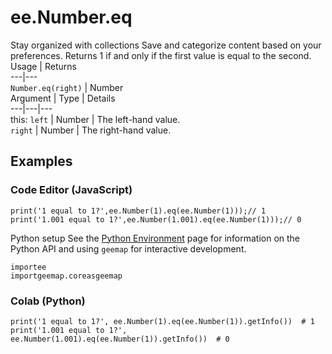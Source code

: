  
#  ee.Number.eq
Stay organized with collections  Save and categorize content based on your preferences. 
Returns 1 if and only if the first value is equal to the second. Usage | Returns  
---|---  
`Number.eq(right)` | Number  
Argument | Type | Details  
---|---|---  
this: `left` | Number | The left-hand value.  
`right` | Number | The right-hand value.  
## Examples
### Code Editor (JavaScript)
```
print('1 equal to 1?',ee.Number(1).eq(ee.Number(1)));// 1
print('1.001 equal to 1?',ee.Number(1.001).eq(ee.Number(1)));// 0
```

Python setup
See the [ Python Environment](https://developers.google.com/earth-engine/guides/python_install) page for information on the Python API and using `geemap` for interactive development.
```
importee
importgeemap.coreasgeemap
```

### Colab (Python)
```
print('1 equal to 1?', ee.Number(1).eq(ee.Number(1)).getInfo())  # 1
print('1.001 equal to 1?', ee.Number(1.001).eq(ee.Number(1)).getInfo())  # 0
```

